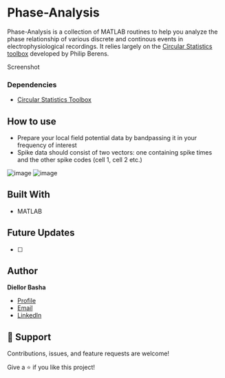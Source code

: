 # Phase-Analysis

Phase-Analysis is a collection of MATLAB routines to help you analyze the phase relationship of various discrete and continous events in electrophysiological recordings. It relies largely on the [Circular Statistics toolbox](https://www.mathworks.com/matlabcentral/fileexchange/10676-circular-statistics-toolbox-directional-statistics) developed by Philip Berens.



Screenshot


### Dependencies

- [Circular Statistics Toolbox](https://www.mathworks.com/matlabcentral/fileexchange/10676-circular-statistics-toolbox-directional-statistics)

## How to use

- Prepare your local field potential data by bandpassing it in your frequency of interest
- Spike data should consist of two vectors: one containing spike times and the other spike codes (cell 1, cell 2 etc.)
 

![image](https://user-images.githubusercontent.com/49167439/217407336-64a5ec9d-546b-45cc-bf6d-e0a2a0a7242b.png)
![image](https://user-images.githubusercontent.com/49167439/217407539-a82b9274-aa74-4c22-bf89-b40df1091288.png)




## Built With

- MATLAB

## Future Updates

- [ ] 

## Author

**Diellor Basha**

- [Profile](https://github.com/DiellorBasha "DiellorBasha")
- [Email](mailto:diellorbasha@gmail.com?subject=Hi "Hi!")
- [LinkedIn](https://www.linkedin.com/in/diellor-basha-512b82171/)

## 🤝 Support

Contributions, issues, and feature requests are welcome!

Give a ⭐️ if you like this project!
